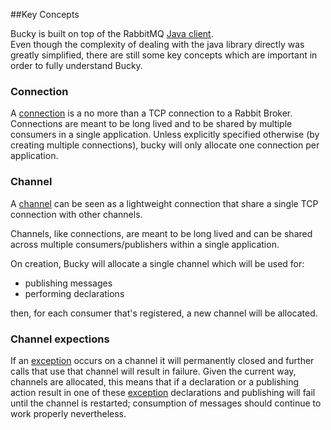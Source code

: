 ##Key Concepts

Bucky is built on top of the RabbitMQ [Java client](https://www.rabbitmq.com/tutorials/tutorial-one-java.html).  
Even though the complexity of dealing with the java library directly was greatly simplified,  there are still 
some key concepts which are important in order to fully understand Bucky. 

### Connection

A [connection](https://www.rabbitmq.com/connections.html) is a no more than a TCP connection to a Rabbit Broker.
Connections are meant to be long lived and to be shared by multiple consumers in a single application. Unless explicitly
specified otherwise (by creating multiple connections), bucky will only allocate one connection per application.

### Channel

A [channel](https://www.rabbitmq.com/channels.html) can be seen as a lightweight connection that share a single TCP connection
with other channels.

Channels, like connections, are meant to be long lived and can be shared across multiple consumers/publishers within a single application.

On creation, Bucky will allocate a single channel which will be used for:

- publishing messages
- performing declarations

then, for each consumer that's registered, a new channel will be allocated.

### Channel expections

If an [exception](https://www.rabbitmq.com/channels.html#error-handling) occurs on a channel it will permanently closed and
further calls that use that channel will result in failure. Given the current way, channels are allocated, this means that
if a declaration or a publishing action result in one of these [exception](https://www.rabbitmq.com/channels.html#error-handling) 
declarations and publishing will fail until the channel is restarted; consumption of messages should continue to work properly nevertheless. 
